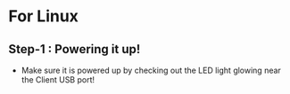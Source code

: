 # For Linux
## Step-1 : Powering it up!
- Make sure it is powered up by checking out the LED light glowing near the Client USB port!

